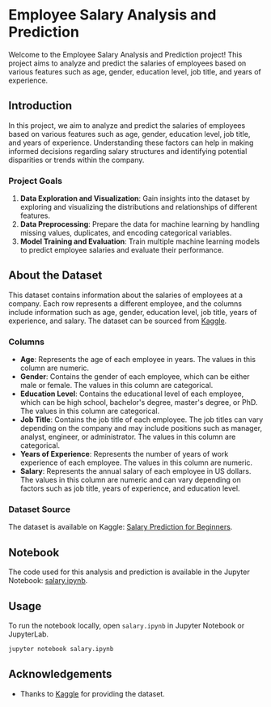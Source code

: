 # Employee Salary Analysis and Prediction

Welcome to the Employee Salary Analysis and Prediction project! This project aims to analyze and predict the salaries of employees based on various features such as age, gender, education level, job title, and years of experience. 

## Introduction

In this project, we aim to analyze and predict the salaries of employees based on various features such as age, gender, education level, job title, and years of experience. Understanding these factors can help in making informed decisions regarding salary structures and identifying potential disparities or trends within the company.

### Project Goals

1. **Data Exploration and Visualization**: Gain insights into the dataset by exploring and visualizing the distributions and relationships of different features.
2. **Data Preprocessing**: Prepare the data for machine learning by handling missing values, duplicates, and encoding categorical variables.
3. **Model Training and Evaluation**: Train multiple machine learning models to predict employee salaries and evaluate their performance.

## About the Dataset

This dataset contains information about the salaries of employees at a company. Each row represents a different employee, and the columns include information such as age, gender, education level, job title, years of experience, and salary. The dataset can be sourced from [Kaggle](https://www.kaggle.com/datasets/rkiattisak/salaly-prediction-for-beginer/data).

### Columns

- **Age**: Represents the age of each employee in years. The values in this column are numeric.
- **Gender**: Contains the gender of each employee, which can be either male or female. The values in this column are categorical.
- **Education Level**: Contains the educational level of each employee, which can be high school, bachelor's degree, master's degree, or PhD. The values in this column are categorical.
- **Job Title**: Contains the job title of each employee. The job titles can vary depending on the company and may include positions such as manager, analyst, engineer, or administrator. The values in this column are categorical.
- **Years of Experience**: Represents the number of years of work experience of each employee. The values in this column are numeric.
- **Salary**: Represents the annual salary of each employee in US dollars. The values in this column are numeric and can vary depending on factors such as job title, years of experience, and education level.

### Dataset Source

The dataset is available on Kaggle: [Salary Prediction for Beginners](https://www.kaggle.com/datasets/rkiattisak/salaly-prediction-for-beginer/data).

## Notebook

The code used for this analysis and prediction is available in the Jupyter Notebook: [salary.ipynb](salary.ipynb).

## Usage

To run the notebook locally, open `salary.ipynb` in Jupyter Notebook or JupyterLab.

```bash
jupyter notebook salary.ipynb
```

## Acknowledgements

- Thanks to [Kaggle](https://www.kaggle.com/) for providing the dataset.


